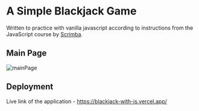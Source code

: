 # A Simple Blackjack Game

Written to practice with vanilla javascript according to instructions from the JavaScript course by [Scrimba](https://scrimba.com/).


## Main Page

![mainPage](https://user-images.githubusercontent.com/63050857/191249944-9b3c00e5-48af-48d5-bb18-2f72f022b7db.png)


## Deployment

Live link of the application - https://blackjack-with-js.vercel.app/
